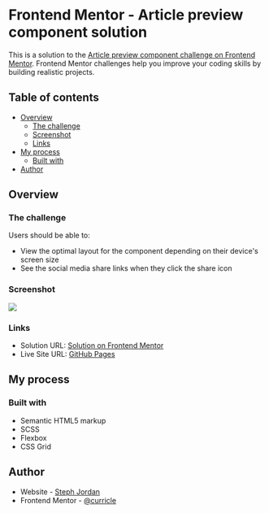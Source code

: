 # Frontend Mentor - Article preview component solution

This is a solution to the [Article preview component challenge on Frontend Mentor](https://www.frontendmentor.io/challenges/article-preview-component-dYBN_pYFT). Frontend Mentor challenges help you improve your coding skills by building realistic projects. 

## Table of contents

- [Overview](#overview)
  - [The challenge](#the-challenge)
  - [Screenshot](#screenshot)
  - [Links](#links)
- [My process](#my-process)
  - [Built with](#built-with)
- [Author](#author)

## Overview

### The challenge

Users should be able to:

- View the optimal layout for the component depending on their device's screen size
- See the social media share links when they click the share icon

### Screenshot

![](./screenshot.png)

### Links

- Solution URL: [Solution on Frontend Mentor](https://your-solution-url.com)
- Live Site URL: [GitHub Pages](https://curricle.github.io/Article-Preview-Component/)

## My process

### Built with

- Semantic HTML5 markup
- SCSS
- Flexbox
- CSS Grid

## Author

- Website - [Steph Jordan](https://jordanmakes.com)
- Frontend Mentor - [@curricle](https://www.frontendmentor.io/profile/curricle)
